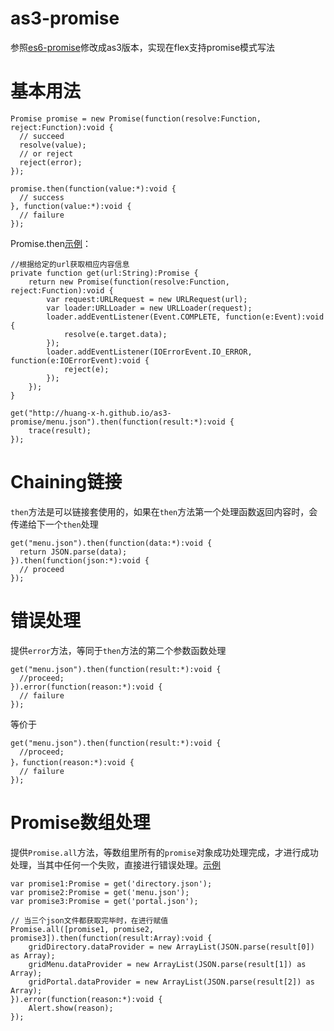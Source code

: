 as3-promise
===========

参照[es6-promise](https://github.com/jakearchibald/es6-promise)修改成as3版本，实现在flex支持promise模式写法

# 基本用法 #

	Promise promise = new Promise(function(resolve:Function, reject:Function):void {
	  // succeed
	  resolve(value);
	  // or reject
	  reject(error);
	});
	
	promise.then(function(value:*):void {
	  // success
	}, function(value:*):void {
	  // failure
	});

Promise.then[示例](http://huang-x-h.github.io/as3-promise/PromiseExample.html)：

	//根据给定的url获取相应内容信息
	private function get(url:String):Promise {
		return new Promise(function(resolve:Function, reject:Function):void {
			var request:URLRequest = new URLRequest(url);
			var loader:URLLoader = new URLLoader(request);
			loader.addEventListener(Event.COMPLETE, function(e:Event):void {
				resolve(e.target.data);
			});
			loader.addEventListener(IOErrorEvent.IO_ERROR, function(e:IOErrorEvent):void {
				reject(e);
			});
		});
	}

	get("http://huang-x-h.github.io/as3-promise/menu.json").then(function(result:*):void {
		trace(result);
	});

# Chaining链接 #

`then`方法是可以链接套使用的，如果在`then`方法第一个处理函数返回内容时，会传递给下一个`then`处理

	get("menu.json").then(function(data:*):void {
	  return JSON.parse(data);
	}).then(function(json:*):void {
	  // proceed
	});

# 错误处理 #

提供`error`方法，等同于`then`方法的第二个参数函数处理

	get("menu.json").then(function(result:*):void {
	  //proceed;
	}).error(function(reason:*):void {
	  // failure
	});

等价于

	get("menu.json").then(function(result:*):void {
	  //proceed;
	}，function(reason:*):void {
	  // failure
	});

# Promise数组处理 #

提供`Promise.all`方法，等数组里所有的`promise`对象成功处理完成，才进行成功处理，当其中任何一个失败，直接进行错误处理。[示例](http://huang-x-h.github.io/as3-promise/PromiseAllExample.html)

	var promise1:Promise = get('directory.json');
	var promise2:Promise = get('menu.json');
	var promise3:Promise = get('portal.json');
	
	// 当三个json文件都获取完毕时，在进行赋值
	Promise.all([promise1, promise2, promise3]).then(function(result:Array):void {
		gridDirectory.dataProvider = new ArrayList(JSON.parse(result[0]) as Array);
		gridMenu.dataProvider = new ArrayList(JSON.parse(result[1]) as Array);
		gridPortal.dataProvider = new ArrayList(JSON.parse(result[2]) as Array);
	}).error(function(reason:*):void {
		Alert.show(reason);
	});